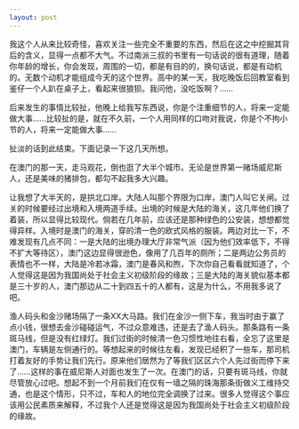 ```yaml
---
layout: post
---
```


我这个人从来比较奇怪，喜欢关注一些完全不重要的东西，然后在这之中挖掘其背后的含义，显得一点都不大气。不过南派三叔的书里有一句话说的很有道理，随着你年龄的增长，你会发现，周围的一切，都是有目的的，换句话说，都是有动机的。无数个动机才能组成今天的这个世界。高中的某一天，我吃晚饭后回教室看到鉴仔一个人趴在桌子上，看起来很狼狈。我问他，没吃饭啊？……

后来发生的事情比较扯，他晚上给我写东西说，你是个注重细节的人，将来一定能做大事……比较扯的是，就在不久前，一个人用同样的口吻对我说，你是个不拘小节的人，将来一定能做大事……

扯淡的话到此结束。下面记录一下这几天所想。

在澳门的那一天，走马观花，倒也逛了大半个城市。无论是世界第一赌场威尼斯人，还是美味的猪排包，都勾不起我多大兴趣。

让我想了大半天的，是拱北口岸。大陆人叫那个界限为口岸，澳门人叫它关闸。过关的时候要经过出境和入境两道手续。出境的时候是大陆的海关，这几年他们换了着装，所以显得比较现代。倘若在几年前，应该还是那种绿色的公安装，想想都觉得异样。入境时是澳门的海关，穿的清一色的欧式风格的服装。两边对比一下，不难发现有几点不同：一是大陆的出境办理大厅非常气派（因为他们效率低下，不得不扩大等待区），澳门这边显得很逊色，像用了几百年的厕所；二是两边公务员的表情也不一样，大陆是冷若冰霜，澳门是春风和煦，下次你自己看看就知道了，个人觉得这是因为我国尚处于社会主义初级阶段的缘故；三是大陆的海关貌似基本都是三十岁的人，澳门那边从二十到四五十的人都有，这是为什么，不用我多说了吧。

渔人码头和金沙赌场隔了一条XX大马路。我们在金沙一侧下车，我当时由于赢了点小钱，很想去金沙碰碰运气，不过众意难违，还是去了渔人码头。那条路有一条斑马线，但是没有红绿灯。我们过街的时候清一色习惯性地往右看，全忘了这里是澳门，车辆是左侧通行的。等想起来的时候往左看，发现已经积了一些车，那司机打着友好的手势让我们先行。原来他们居然为了等我们区区六个人先过街而停下来了……这样的事在威尼斯人对面也发生了一次。在澳门的话，只要有斑马线，你就尽管放心过吧。想起不到一个月前我们在仅有一墙之隔的珠海那条街做义工维持交通，也是这个情形，只不过，车和人的地位完全调换了过来。很多人觉得这个事应该用公民素质来解释，不过我个人还是觉得这是因为我国尚处于社会主义初级阶段的缘故。
